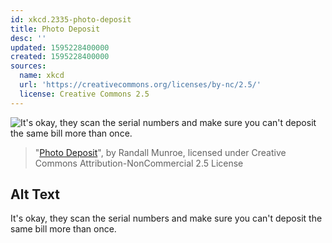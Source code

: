 ```yaml
---
id: xkcd.2335-photo-deposit
title: Photo Deposit
desc: ''
updated: 1595228400000
created: 1595228400000
sources:
  name: xkcd
  url: 'https://creativecommons.org/licenses/by-nc/2.5/'
  license: Creative Commons 2.5
---
```

![It's okay, they scan the serial numbers and make sure you can't deposit the same bill more than once.](https://imgs.xkcd.com/comics/photo_deposit.png)
> "[Photo Deposit](https://xkcd.com/2335/)", by Randall Munroe, licensed under Creative Commons Attribution-NonCommercial 2.5 License

## Alt Text
It's okay, they scan the serial numbers and make sure you can't deposit the same bill more than once.
